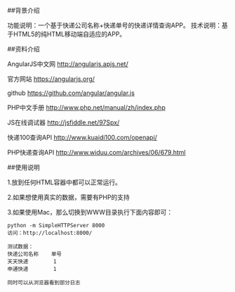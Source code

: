 ##背景介绍

功能说明：一个基于快递公司名称+快递单号的快递详情查询APP。
技术说明：基于HTML5的纯HTML移动端自适应的APP。

##资料介绍

AngularJS中文网
http://angularjs.apjs.net/

官方网站
https://angularjs.org/

github
https://github.com/angular/angular.js

PHP中文手册
http://www.php.net/manual/zh/index.php

JS在线调试器
http://jsfiddle.net/97Spx/

快递100查询API
http://www.kuaidi100.com/openapi/

PHP快递查询API
http://www.widuu.com/archives/06/679.html


##使用说明

1.放到任何HTML容器中都可以正常运行。

2.如果想使用真实的数据，需要有PHP的支持

3.如果使用Mac，那么切换到WWW目录执行下面内容即可：

    python -m SimpleHTTPServer 8000
    访问：http://localhost:8000/

    测试数据：
    快递公司名称    单号
    天天快递        1
    申通快递        1

    同时可以从浏览器看到部分日志